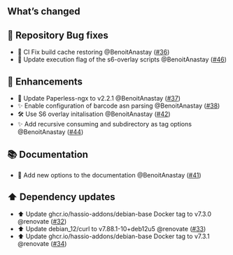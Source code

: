 ## What’s changed

## 🐛 Repository Bug fixes

- 🐛 CI Fix build cache restoring @BenoitAnastay ([#36](https://github.com/BenoitAnastay/paperless-home-assistant-addon/pull/36))
- 🐛 Update execution flag of the s6-overlay scripts @BenoitAnastay ([#46](https://github.com/BenoitAnastay/paperless-home-assistant-addon/pull/46))

## 🚀 Enhancements

- 🔼 Update Paperless-ngx to v2.2.1 @BenoitAnastay ([#37](https://github.com/BenoitAnastay/paperless-home-assistant-addon/pull/37))
- ✨ Enable configuration of barcode asn parsing @BenoitAnastay ([#38](https://github.com/BenoitAnastay/paperless-home-assistant-addon/pull/39))
- 🛠️ Use S6 overlay initalisation @BenoitAnastay ([#42](https://github.com/BenoitAnastay/paperless-home-assistant-addon/pull/42))
- ✨ Add recursive consuming and subdirectory as tag options @BenoitAnastay ([#44](https://github.com/BenoitAnastay/paperless-home-assistant-addon/pull/44))

## 📚 Documentation

- 📘 Add new options to the documentation @BenoitAnastay ([#41](https://github.com/BenoitAnastay/paperless-home-assistant-addon/pull/41))

## ⬆️ Dependency updates

- ⬆️ Update ghcr.io/hassio-addons/debian-base Docker tag to v7.3.0 @renovate ([#32](https://github.com/BenoitAnastay/paperless-home-assistant-addon/pull/32))
- ⬆️ Update debian_12/curl to v7.88.1-10+deb12u5 @renovate ([#33](https://github.com/BenoitAnastay/paperless-home-assistant-addon/pull/33))
- ⬆️ Update ghcr.io/hassio-addons/debian-base Docker tag to v7.3.1 @renovate ([#34](https://github.com/BenoitAnastay/paperless-home-assistant-addon/pull/34))
